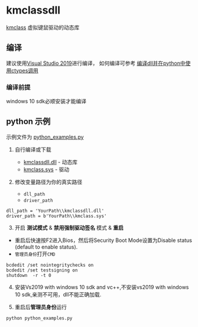 # kmclassdll
[kmclass](https://github.com/BestBurning/kmclass) 虚拟键鼠驱动的动态库

## 编译
建议使用[Visual Studio 2019](https://visualstudio.microsoft.com/zh-hans/vs/)进行编译，
如何编译可参考 [编译dll并在python中使用ctypes调用](https://di1shuai.com/%E7%BC%96%E8%AF%91dll%E5%B9%B6%E5%9C%A8python%E4%B8%AD%E4%BD%BF%E7%94%A8ctypes%E8%B0%83%E7%94%A8.html)

### 编译前提
windows 10 sdk必顺安装才能编译


## python 示例

示例文件为 [python_examples.py](https://github.com/BestBurning/kmclassdll/blob/master/python_examples.py)

1. 自行编译或下载
   - [kmclassdll.dll](https://github.com/BestBurning/kmclassdll/releases) - 动态库
   - [kmclass.sys](https://github.com/BestBurning/kmclass/releases) - 驱动

2. 修改变量路径为你的真实路径
   - `dll_path`
   - `driver_path`

```
dll_path = 'YourPath\\kmclassdll.dll'
driver_path = b'YourPath\\kmclass.sys'
```
3. 开启 **测试模式** & **禁用强制驱动签名** 模式 & **重启**
  - 重启后快速按F2进入Bios，然后将Security Boot Mode设置为Disable status (default to enable status).
  - `管理员身份`打开`CMD`
```
bcdedit /set nointegritychecks on
bcdedit /set testsigning on
shutdown  -r -t 0
```
4. 安装Vs2019 with windows 10 sdk and vc++,不安装vs2019 with windows 10 sdk,亲测不可用，dll不能正确加载.

5. 重启后**管理员身份**运行
```
python python_examples.py
```

